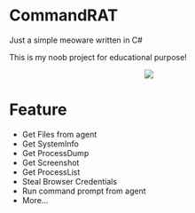 # CommandRAT
Just a simple meoware written in C#

This is my noob project for educational purpose!

<p align="center">
  <img src="https://github.com/tr4c3datr4il/Simple-MEOWare/assets/89141562/5ac5c58f-bbc2-4378-a61e-b2bf2258dc44" />
</p>

# Feature
- Get Files from agent
- Get SystemInfo
- Get ProcessDump
- Get Screenshot
- Get ProcessList
- Steal Browser Credentials
- Run command prompt from agent
- More...

